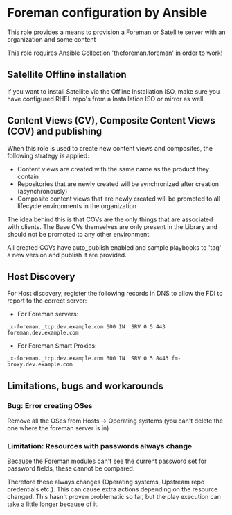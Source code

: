 # Foreman configuration by Ansible
This role provides a means to provision a Foreman or Satellite server with an organization and some content

This role requires Ansible Collection 'theforeman.foreman' in order to work!

## Satellite Offline installation
If you want to install Satellite via the Offline Installation ISO, make sure you have configured RHEL repo's from a Installation ISO or mirror as well.

## Content Views (CV), Composite Content Views (COV) and publishing
When this role is used to create new content views and composites, the following strategy is applied:

* Content views are created with the same name as the product they contain
* Repositories that are newly created will be synchronized after creation (asynchronously)
* Composite content views that are newly created will be promoted to all lifecycle environments in the organization

The idea behind this is that COVs are the only things that are associated with clients. The Base CVs themselves are only present in the Library and should not be promoted to any other environment.

All created COVs have auto_publish enabled and sample playbooks to 'tag' a new version and publish it are provided.

## Host Discovery
For Host discovery, register the following records in DNS to allow the FDI to report to the correct server:

* For Foreman servers:
```
_x-foreman._tcp.dev.example.com 600 IN  SRV 0 5 443 foreman.dev.example.com
```

* For Foreman Smart Proxies:
```
_x-foreman._tcp.dev.example.com 600 IN  SRV 0 5 8443 fm-proxy.dev.example.com
```

## Limitations, bugs and workarounds
### Bug: Error creating OSes
Remove all the OSes from Hosts -> Operating systems (you can't delete the one where the foreman server is in)

### Limitation: Resources with passwords always change
Because the Foreman modules can't see the current password set for password fields, these cannot be compared.

Therefore these always changes (Operating systems, Upstream repo credentials etc.). This can cause extra actions
depending on the resource changed. This hasn't proven problematic so far, but the play execution can take a
little longer because of it.
